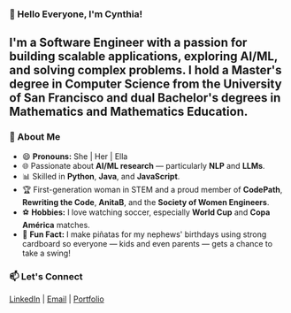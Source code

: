 ### 👋 Hello Everyone, I'm Cynthia!  
I'm a **Software Engineer** with a passion for building scalable applications, exploring AI/ML, and solving complex problems. I hold a **Master's degree in Computer Science** from the **University of San Francisco** and dual Bachelor's degrees in **Mathematics** and **Mathematics Education**.
---

### 🚀 About Me  
- 😄 **Pronouns:** She | Her | Ella  
- 🌐 Passionate about **AI/ML research** — particularly **NLP** and **LLMs**.  
- 📊 Skilled in **Python**, **Java**, and **JavaScript**.  
- 🏆 First-generation woman in STEM and a proud member of **CodePath**, **Rewriting the Code**, **AnitaB**, and the **Society of Women Engineers**.  
- ⚽ **Hobbies:** I love watching soccer, especially **World Cup** and **Copa América** matches.  
- 🎉 **Fun Fact:** I make piñatas for my nephews' birthdays using strong cardboard so everyone — kids and even parents — gets a chance to take a swing!  

### 📫 Let's Connect  
[LinkedIn](#https://www.linkedin.com/in/cynthia-carnero/) | [Email](#) | [Portfolio](#)  
